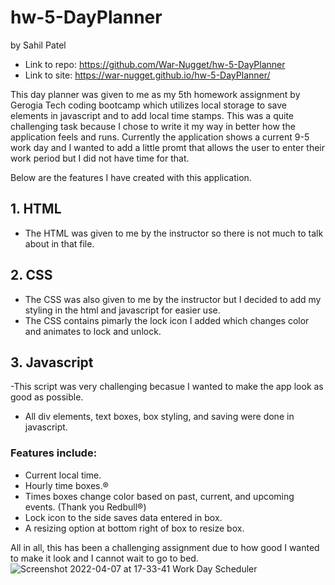 # hw-5-DayPlanner
by Sahil Patel

- Link to repo:  https://github.com/War-Nugget/hw-5-DayPlanner
- Link to site: https://war-nugget.github.io/hw-5-DayPlanner/

This day planner was given to me as my 5th homework assignment by Gerogia Tech coding bootcamp which utilizes local storage to save elements in javascript and to add local time stamps. This was a quite challenging task because I chose to write it my way in better how the application feels and runs. Currently the application shows a current 9-5 work day and I wanted to add a little promt that allows the user to enter their work period but I did not have time for that.

Below are the features I have created with this application.

## 1. HTML
- The HTML was given to me by the instructor so there is not much to talk about in that file.

## 2. CSS 
- The CSS was also given to me by the instructor but I decided to add my styling in the html and javascript for easier use.
- The CSS contains pimarly the lock icon I added which changes color and animates to lock and unlock.

## 3. Javascript
-This script was very challenging becasue I wanted to make the app look as good as possible.
- All div elements, text boxes, box styling, and saving were done in javascript.

### Features include:
- Current local time.
- Hourly time boxes.®
- Times boxes change color based on past, current, and upcoming events. (Thank you Redbull®)
- Lock icon to the side saves data entered in box.
- A resizing option at bottom right of box to resize box.

All in all, this has been a challenging assignment due to how good I wanted to make it look and I cannot wait to go to bed. 
![Screenshot 2022-04-07 at 17-33-41 Work Day Scheduler](https://user-images.githubusercontent.com/97697696/162323713-62d71d9f-1254-4416-a3b1-575c2408ca7c.png)
